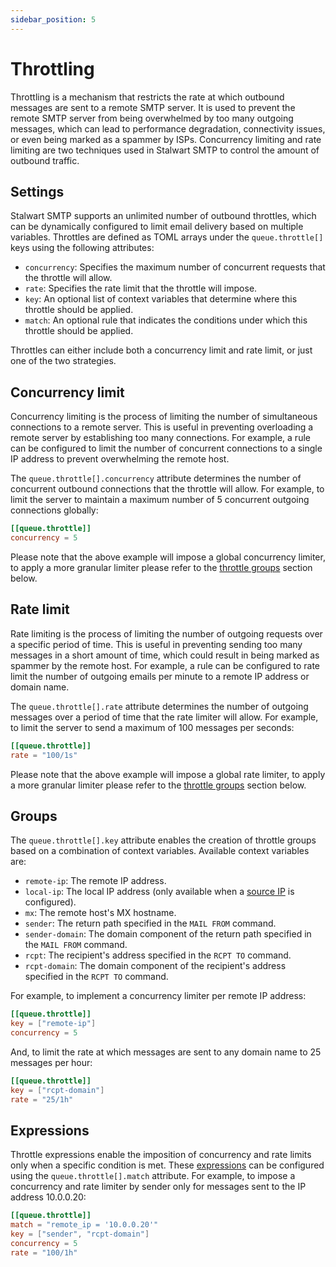 ```yaml
---
sidebar_position: 5
---
```


# Throttling

Throttling is a mechanism that restricts the rate at which outbound messages are sent to a remote SMTP server. It is used to prevent the remote SMTP server from being overwhelmed by too many outgoing messages, which can lead to performance degradation, connectivity issues, or even being marked as a spammer by ISPs. Concurrency limiting and rate limiting are two techniques used in Stalwart SMTP to control the amount of outbound traffic.

## Settings

Stalwart SMTP supports an unlimited number of outbound throttles, which can be dynamically configured to limit email delivery based on multiple variables. Throttles are defined as TOML arrays under the `queue.throttle[]` keys using the following attributes:

- `concurrency`: Specifies the maximum number of concurrent requests that the throttle will allow.
- `rate`: Specifies the rate limit that the throttle will impose.
- `key`: An optional list of context variables that determine where this throttle should be applied.
- `match`: An optional rule that indicates the conditions under which this throttle should be applied.

Throttles can either include both a concurrency limit and rate limit, or just one of the two strategies.

## Concurrency limit

Concurrency limiting is the process of limiting the number of simultaneous connections to a remote server. This is useful in preventing overloading a remote server by establishing too many connections. For example, a rule can be configured to limit the number of concurrent connections to a single IP address to prevent overwhelming the remote host.

The `queue.throttle[].concurrency` attribute determines the number of concurrent outbound connections that the throttle will allow. For example, to limit the server to maintain a maximum number of 5 concurrent outgoing connections globally:

```toml
[[queue.throttle]]
concurrency = 5
```

Please note that the above example will impose a global concurrency limiter, to apply a more granular limiter please refer to the [throttle groups](#groups) section below.

## Rate limit

Rate limiting is the process of limiting the number of outgoing requests over a specific period of time. This is useful in preventing sending too many messages in a short amount of time, which could result in being marked as spammer by the remote host. For example, a rule can be configured to rate limit the number of outgoing emails per minute to a remote IP address or domain name.

The `queue.throttle[].rate` attribute determines the number of outgoing messages over a period of time that the rate limiter will allow. For example, to limit the server to send a maximum of 100 messages per seconds:

```toml
[[queue.throttle]]
rate = "100/1s"
```

Please note that the above example will impose a global rate limiter, to apply a more granular limiter please refer to the [throttle groups](#groups) section below.

## Groups

The `queue.throttle[].key` attribute enables the creation of throttle groups based on a combination of context variables. Available context variables are:

- `remote-ip`: The remote IP address.
- `local-ip`: The local IP address (only available when a [source IP](/docs/smtp/outbound/transport#source-ip) is configured).
- `mx`: The remote host's MX hostname.
- `sender`: The return path specified in the `MAIL FROM` command.
- `sender-domain`: The domain component of the return path specified in the `MAIL FROM` command.
- `rcpt`: The recipient's address specified in the `RCPT TO` command.
- `rcpt-domain`: The domain component of the recipient's address specified in the `RCPT TO` command.

For example, to implement a concurrency limiter per remote IP address:

```toml
[[queue.throttle]]
key = ["remote-ip"]
concurrency = 5
```

And, to limit the rate at which messages are sent to any domain name to 25 messages per hour:

```toml
[[queue.throttle]]
key = ["rcpt-domain"]
rate = "25/1h"
```

## Expressions

Throttle expressions enable the imposition of concurrency and rate limits only when a specific condition is met. These [expressions](/docs/configuration/expressions/overview) can be configured using the `queue.throttle[].match` attribute. For example, to impose a concurrency and rate limiter by sender only for messages sent to the IP address 10.0.0.20:

```toml
[[queue.throttle]]
match = "remote_ip = '10.0.0.20'"
key = ["sender", "rcpt-domain"]
concurrency = 5
rate = "100/1h"
```


